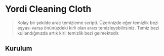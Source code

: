 # Yordi Cleaning Cloth
> Kolay bir şekilde araç temizleme scripti.
> Üzerinizde eğer temizlik bezi eşyası varsa önünüzdeki kirli olan aracı temizleyebilirsiniz.
> Temiz bezi kullandığınızda artık kirli temizlik bezi gelmektedir.

## Kurulum
